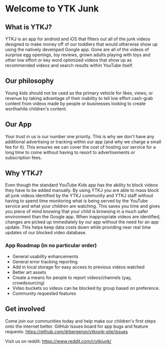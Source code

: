 # Welcome to YTK Junk


## What is YTKJ?

YTKJ is an app for android and iOS that filters out all of the junk videos designed to make money off of our toddlers that would otherwise show up using the natively developed Google app. Gone are all of the videos of surprise egg openings, toy reviews, grown adults playing with toys and other low effort or key word optimized videos that show up as recommended videos and search results within YouTube itself. 

## Our philosophy

Young kids should not be used as the primary vehicle for likes, views, or revenue by taking advantage of their inability to tell low effort cash-grab content from videos made by people or businesses looking to create worthwhile children's content. 

## Our App

Your trust in us is our number one priority. This is why we don't have any additional advertising or tracking within our app (and why we charge a small fee for it). This ensures we can cover the cost of hosting our service for a long time to come without having to resort to advertisements or subscription fees. 

## Why YTKJ?

Even though the standard YouTube Kids app has the ability to block videos they have to be added manually. By using YTKJ you are able to mass block all junk videos identified by the YTKJ community and YTKJ staff without having to spend time monitoring what is being served by the YouTube service and what your children are watching. This saves you time and gives you piece of mind knowing that your child is browsing in a much safer environment than the Google app. When inappropriate videos are identified, changes are picked up immediately by our app without the need for an app update. This helps keep data costs down while providing near real time updates of our blocked video database.   

### App Roadmap (in no particular order)

- General usability enhancements
- General error tracking reporting
- Add in local storage for easy access to previous videos watched
- Better art assets
- Create a means for people to report videos/channels (yay, crowdsourcing)
- Video buckets so videos can be blocked by group based on preference.
- Community requested features

## Get involved

Come join our communities today and help make our children's first steps onto the internet better.
GitHub Issues board for app bugs and feature requests:
https://github.com/drbergeron/ytkjunk-site/issues

Visit us on reddit:
https://www.reddit.com/r/ytkjunk/


